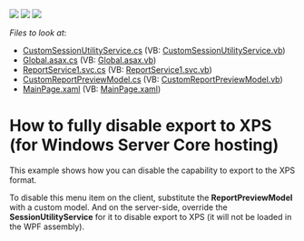<!-- default badges list -->
![](https://img.shields.io/endpoint?url=https://codecentral.devexpress.com/api/v1/VersionRange/128595920/11.2.11%2B)
[![](https://img.shields.io/badge/Open_in_DevExpress_Support_Center-FF7200?style=flat-square&logo=DevExpress&logoColor=white)](https://supportcenter.devexpress.com/ticket/details/E3470)
[![](https://img.shields.io/badge/📖_How_to_use_DevExpress_Examples-e9f6fc?style=flat-square)](https://docs.devexpress.com/GeneralInformation/403183)
<!-- default badges end -->
<!-- default file list -->
*Files to look at*:

* [CustomSessionUtilityService.cs](./CS/E3470.Web/CustomSessionUtilityService.cs) (VB: [CustomSessionUtilityService.vb](./VB/E3470.Web/CustomSessionUtilityService.vb))
* [Global.asax.cs](./CS/E3470.Web/Global.asax.cs) (VB: [Global.asax.vb](./VB/E3470.Web/Global.asax.vb))
* [ReportService1.svc.cs](./CS/E3470.Web/ReportService1.svc.cs) (VB: [ReportService1.svc.vb](./VB/E3470.Web/ReportService1.svc.vb))
* [CustomReportPreviewModel.cs](./CS/E3470/CustomReportPreviewModel.cs) (VB: [CustomReportPreviewModel.vb](./VB/E3470/CustomReportPreviewModel.vb))
* [MainPage.xaml](./CS/E3470/MainPage.xaml) (VB: [MainPage.xaml](./VB/E3470/MainPage.xaml))
<!-- default file list end -->
# How to fully disable export to XPS (for Windows Server Core hosting)


<p>This example shows how you can disable the capability to export to the XPS format.</p><p>To disable this menu item on the client, substitute the <strong>ReportPreviewModel</strong> with a custom model. And on the server-side, override the <strong>SessionUtilityService</strong> for it to disable export to XPS (it will not be loaded in the WPF assembly).</p>

<br/>


